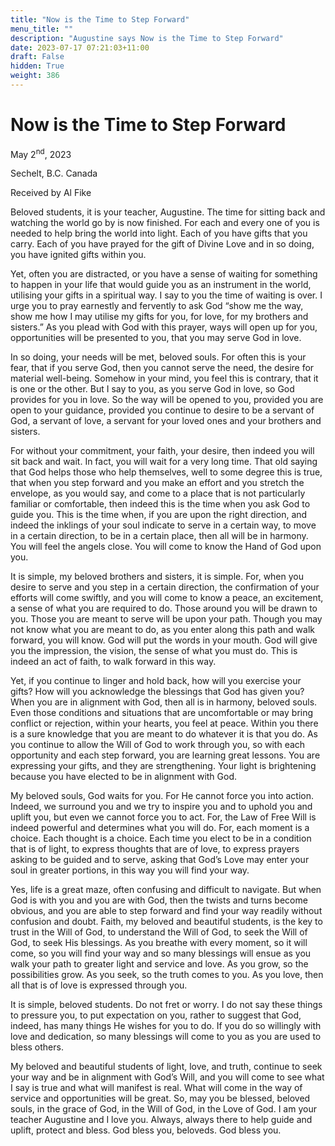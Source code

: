 ```yaml
---
title: "Now is the Time to Step Forward"
menu_title: ""
description: "Augustine says Now is the Time to Step Forward"
date: 2023-07-17 07:21:03+11:00
draft: False
hidden: True
weight: 386
---
```

# Now is the Time to Step Forward

May 2<sup>nd</sup>, 2023

Sechelt, B.C. Canada

Received by Al Fike  



Beloved students, it is your teacher, Augustine. The time for sitting back and watching the world go by is now finished. For each and every one of you is needed to help bring the world into light. Each of you have gifts that you carry. Each of you have prayed for the gift of Divine Love and in so doing, you have ignited gifts within you.

Yet, often you are distracted, or you have a sense of waiting for something to happen in your life that would guide you as an instrument in the world, utilising your gifts in a spiritual way. I say to you the time of waiting is over. I urge you to pray earnestly and fervently to ask God “show me the way, show me how I may utilise my gifts for you, for love, for my brothers and sisters.” As you plead with God with this prayer, ways will open up for you, opportunities will be presented to you, that you may serve God in love.

In so doing, your needs will be met, beloved souls. For often this is your fear, that if you serve God, then you cannot serve the need, the desire for material well-being. Somehow in your mind, you feel this is contrary, that it is one or the other. But I say to you, as you serve God in love, so God provides for you in love. So the way will be opened to you, provided you are open to your guidance, provided you continue to desire to be a servant of God, a servant of love, a servant for your loved ones and your brothers and sisters.

For without your commitment, your faith, your desire, then indeed you will sit back and wait. In fact, you will wait for a very long time. That old saying that God helps those who help themselves, well to some degree this is true, that when you step forward and you make an effort and you stretch the envelope, as you would say, and come to a place that is not particularly familiar or comfortable, then indeed this is the time when you ask God to guide you. This is the time when, if you are upon the right direction, and indeed the inklings of your soul indicate to serve in a certain way, to move in a certain direction, to be in a certain place, then all will be in harmony. You will feel the angels close. You will come to know the Hand of God upon you.

It is simple, my beloved brothers and sisters, it is simple. For, when you desire to serve and you step in a certain direction, the confirmation of your efforts will come swiftly, and you will come to know a peace, an excitement, a sense of what you are required to do. Those around you will be drawn to you. Those you are meant to serve will be upon your path. Though you may not know what you are meant to do, as you enter along this path and walk forward, you will know. God will put the words in your mouth. God will give you the impression, the vision, the sense of what you must do. This is indeed an act of faith, to walk forward in this way.

Yet, if you continue to linger and hold back, how will you exercise your gifts? How will you acknowledge the blessings that God has given you? When you are in alignment with God, then all is in harmony, beloved souls. Even those conditions and situations that are uncomfortable or may bring conflict or rejection, within your hearts, you feel at peace. Within you there is a sure knowledge that you are meant to do whatever it is that you do. As you continue to allow the Will of God to work through you, so with each opportunity and each step forward, you are learning great lessons. You are expressing your gifts, and they are strengthening. Your light is brightening because you have elected to be in alignment with God.

My beloved souls, God waits for you. For He cannot force you into action. Indeed, we surround you and we try to inspire you and to uphold you and uplift you, but even we cannot force you to act. For, the Law of Free Will is indeed powerful and determines what you will do. For, each moment is a choice. Each thought is a choice. Each time you elect to be in a condition that is of light, to express thoughts that are of love, to express prayers asking to be guided and to serve, asking that God’s Love may enter your soul in greater portions, in this way you will find your way.

Yes, life is a great maze, often confusing and difficult to navigate. But when God is with you and you are with God, then the twists and turns become obvious, and you are able to step forward and find your way readily without confusion and doubt. Faith, my beloved and beautiful students, is the key to trust in the Will of God, to understand the Will of God, to seek the Will of God, to seek His blessings. As you breathe with every moment, so it will come, so you will find your way and so many blessings will ensue as you walk your path to greater light and service and love. As you grow, so the possibilities grow. As you seek, so the truth comes to you. As you love, then all that is of love is expressed through you.

It is simple, beloved students. Do not fret or worry. I do not say these things to pressure you, to put expectation on you, rather to suggest that God, indeed, has many things He wishes for you to do. If you do so willingly with love and dedication, so many blessings will come to you as you are used to bless others.

My beloved and beautiful students of light, love, and truth, continue to seek your way and be in alignment with God’s Will, and you will come to see what I say is true and what will manifest is real. What will come in the way of service and opportunities will be great. So, may you be blessed, beloved souls, in the grace of God, in the Will of God, in the Love of God. I am your teacher Augustine and I love you. Always, always there to help guide and uplift, protect and bless. God bless you, beloveds. God bless you.